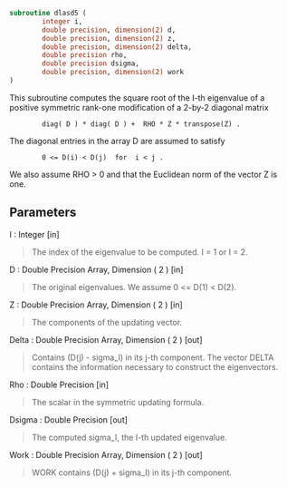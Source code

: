 ```fortran
subroutine dlasd5 (
		integer i,
		double precision, dimension(2) d,
		double precision, dimension(2) z,
		double precision, dimension(2) delta,
		double precision rho,
		double precision dsigma,
		double precision, dimension(2) work
)
```

 This subroutine computes the square root of the I-th eigenvalue
 of a positive symmetric rank-one modification of a 2-by-2 diagonal
 matrix

            diag( D ) * diag( D ) +  RHO * Z * transpose(Z) .

 The diagonal entries in the array D are assumed to satisfy

            0 <= D(i) < D(j)  for  i < j .

 We also assume RHO > 0 and that the Euclidean norm of the vector
 Z is one.

## Parameters
I : Integer [in]
> The index of the eigenvalue to be computed.  I = 1 or I = 2.

D : Double Precision Array, Dimension ( 2 ) [in]
> The original eigenvalues.  We assume 0 <= D(1) < D(2).

Z : Double Precision Array, Dimension ( 2 ) [in]
> The components of the updating vector.

Delta : Double Precision Array, Dimension ( 2 ) [out]
> Contains (D(j) - sigma_I) in its  j-th component.
> The vector DELTA contains the information necessary
> to construct the eigenvectors.

Rho : Double Precision [in]
> The scalar in the symmetric updating formula.

Dsigma : Double Precision [out]
> The computed sigma_I, the I-th updated eigenvalue.

Work : Double Precision Array, Dimension ( 2 ) [out]
> WORK contains (D(j) + sigma_I) in its  j-th component.

